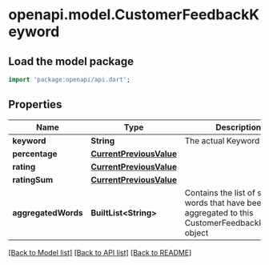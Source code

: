 # openapi.model.CustomerFeedbackKeyword

## Load the model package
```dart
import 'package:openapi/api.dart';
```

## Properties
Name | Type | Description | Notes
------------ | ------------- | ------------- | -------------
**keyword** | **String** | The actual Keyword | [optional] 
**percentage** | [**CurrentPreviousValue**](CurrentPreviousValue.md) |  | [optional] 
**rating** | [**CurrentPreviousValue**](CurrentPreviousValue.md) |  | [optional] 
**ratingSum** | [**CurrentPreviousValue**](CurrentPreviousValue.md) |  | [optional] 
**aggregatedWords** | **BuiltList&lt;String&gt;** | Contains the list of similar words that have been aggregated to this CustomerFeedbackKeyword object | [optional] 

[[Back to Model list]](../README.md#documentation-for-models) [[Back to API list]](../README.md#documentation-for-api-endpoints) [[Back to README]](../README.md)


